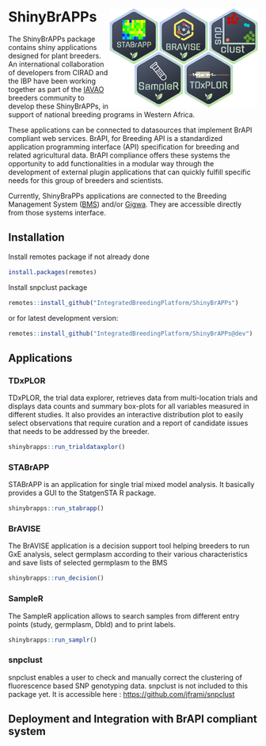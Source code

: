 # ShinyBrAPPs <img src="vignettes/articles/figures/shinybrapps.png" align="right" height="200"/>

The ShinyBrAPPs package contains shiny applications designed for plant breeders. An international collaboration of developers from CIRAD and the IBP have been working together as part of the [IAVAO](https://www.iavao.org/) breeders community to develop these ShinyBrAPPs, in support of national breeding programs in Western Africa. 

These applications can be connected to datasources that implement BrAPI compliant web services. BrAPI, for Breeding API is a standardized application programming interface (API) specification for breeding and related agricultural data. BrAPI compliance offers these systems the opportunity to add functionalities in a modular way through the development of external plugin applications that can quickly fulfill specific needs for this group of breeders and scientists.

Currently, ShinyBraPPs applications are connected to the Breeding Management System ([BMS](https://bmspro.io/)) and/or [Gigwa](https://www.southgreen.fr/content/gigwa). They are accessible directly from those systems interface.


## Installation

Install remotes package if not already done

``` r
install.packages(remotes)
```
Install snpclust package

``` r
remotes::install_github("IntegratedBreedingPlatform/ShinyBrAPPs")
```
or for latest development version: 
``` r
remotes::install_github("IntegratedBreedingPlatform/ShinyBrAPPs@dev")
```

## Applications

### TDxPLOR
TDxPLOR, the trial data explorer, retrieves data from multi-location trials and displays data counts and summary box-plots for all variables measured in different studies. It also provides an interactive distribution plot to easily select observations that require curation and a report of candidate issues that needs to be addressed by the breeder.  
``` r
shinybrapps::run_trialdataxplor()
```

### STABrAPP
STABrAPP is an application for single trial mixed model analysis. It basically provides a GUI to the StatgenSTA R package.
``` r
shinybrapps::run_stabrapp()
```

### BrAVISE
The BrAVISE application is a decision support tool helping breeders to run GxE analysis, select germplasm according to their various characteristics and save lists of selected germplasm to the BMS
``` r
shinybrapps::run_decision()
```

### SampleR
The SampleR application allows to search samples from different entry points (study, germplasm, DbId) and to print labels.
``` r
shinybrapps::run_samplr()
```

### snpclust
snpclust enables a user to check and manually correct the clustering of fluorescence based SNP genotyping data. snpclust is not included to this package yet. It is accessible here : https://github.com/jframi/snpclust

## Deployment and Integration with BrAPI compliant system



